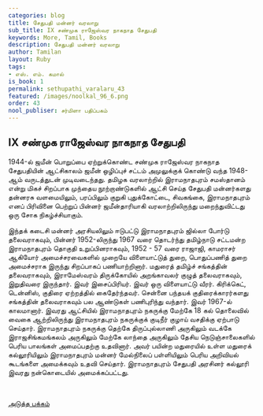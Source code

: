 ```yaml
---
categories: blog
title: சேதுபதி மன்னர் வரலாறு
sub_title: IX சண்முக ராஜேஸ்வர நாகநாத சேதுபதி
keywords: More, Tamil, Books
description: சேதுபதி மன்னர் வரலாறு
author: Tamilan
layout: Ruby
tags:
- எஸ். எம். கமால்
is_book: 1
permalink: sethupathi_varalaru_43
featured: /images/noolkal_96_6.png
order: 43
nool_publiser: சர்மிளா பதிப்பகம்
---
```



## IX சண்முக ராஜேஸ்வர நாகநாத சேதுபதி

1944-ல் ஜமீன் பொறுப்பை ஏற்றுக்கொண்ட சண்முக ராஜேஸ்வர நாகநாத சேதுபதியின் ஆட்சிகாலம் ஜமீன் ஒழிப்புச் சட்டம் அமுலுக்குக் கொண்டு வந்த 1948-ஆம் வருடத்துடன் முடிவடைந்தது. தமிழக வரலாற்றில் இராமநாதபுரம் சமஸ்தானம் என்று மிகச் சிறப்பாக முந்தைய நூற்றாண்டுகளில் ஆட்சி செய்த சேதுபதி மன்னர்களது தன்னரசு வளமையிலும், பரப்பிலும் குறுகி புதுக்கோட்டை, சிவகங்கை, இராமநாதபுரம் எனப் பிரிவினை பெற்றுப் பின்னர் ஜமீன்தாரியாகி வரலாற்றிலிருந்து மறைந்துவிட்டது ஒரு சோக நிகழ்ச்சியாகும்.

இந்தக் கடைசி மன்னர் அரசியலிலும் ஈடுபட்டு இராமநாதபுரம் ஜில்லா போர்டு தலைவராகவும், பின்னர் 1952-லிருந்து 1967 வரை தொடர்ந்து தமிழ்நாடு சட்டமன்ற இராமநாதபுரம் தொகுதி உறுப்பினராகவும், 1952 - 57 வரை ராஜாஜி, காமராசர் ஆகியோர் அமைச்சரவைகளில் முறையே விளையாட்டுத் துறை, பொதுப்பணித் துறை அமைச்சராக இருந்து சிறப்பாகப் பணியாற்றினார். மதுரைத் தமிழ்ச் சங்கத்தின் தலைவராகவும், இராமேஸ்வரம் திருக்கோயில் அறங்காவலர் குழுத் தலைவராகவும், இறுதிவரை இருந்தார். இவர் இசைப்பிரியர். இவர் ஒரு விளையாட்டு வீரர். கிரிக்கெட், டென்னிஸ், குதிரை ஏற்றத்தில் கைதேர்ந்தவர். சென்னை பந்தயக் குதிரைக்காரர்களது சங்கத்தின் தலைவராகவும் பல ஆண்டுகள் பணிபுரிந்து வந்தார். இவர் 1967-ல் காலமானார். இவரது ஆட்சியில் இராமநாதபுரம் நகருக்கு மேற்கே 18 கல் தொலைவில் வைகை ஆற்றிலிருந்து இராமநாதபுரம் நகருக்குக் குடிநீர் குழாய் வசதிக்கு ஏற்பாடு செய்தார். இராமநாதபுரம் நகருக்கு தெற்கே திருப்புல்லாணி அருகிலும் வடக்கே இராஜசிங்கமங்கலம் அருகிலும் மேற்கே லாந்தை அருகிலும் தேசிய நெடுஞ்சாலைகளில் பெரிய பாலங்கள் அமைப்பதற்கு உதவினார். அவர் பயின்ற மதுரையில் உள்ள மதுரைக் கல்லூரியிலும் இராமநாதபுரம் மன்னர் மேல்நிலைப் பள்ளியிலும் பெரிய அறிவியல் கூடங்களை அமைக்கவும் உதவி செய்தார். இராமநாதபுரம் சேதுபதி அரசினர் கல்லூரி இவரது நன்கொடையில் அமைக்கப்பட்டது.

﻿

[அடுத்த பக்கம்](sethupathi_varalaru_44)